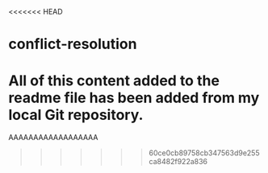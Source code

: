<<<<<<< HEAD
# conflict-resolution
All of this content added to the readme file has been added from my local Git repository.
=======
AAAAAAAAAAAAAAAAAA
>>>>>>> 60ce0cb89758cb347563d9e255ca8482f922a836
